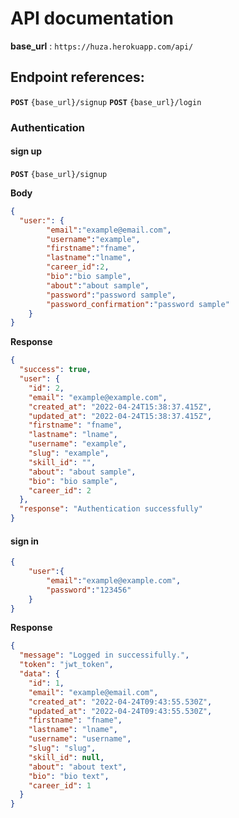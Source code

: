 
# <span class="text-center"> API documentation </span>

<strong>base_url</strong> : ```https://huza.herokuapp.com/api/```

## Endpoint references:
<strong>```POST```</strong> ```{base_url}/signup```
<strong>```POST```</strong> ```{base_url}/login```
### Authentication
#### sign up
<strong>```POST```</strong> ```{base_url}/signup```

<strong>Body</strong>
```json
{
  "user:": {
        "email":"example@email.com",
        "username":"example",
        "firstname":"fname",
        "lastname":"lname",
        "career_id":2,
        "bio":"bio sample",
        "about":"about sample",
        "password":"password sample",
        "password_confirmation":"password sample"
    }
}
```
<strong>Response</strong>
```json
{
  "success": true,
  "user": {
    "id": 2,
    "email": "example@example.com",
    "created_at": "2022-04-24T15:38:37.415Z",
    "updated_at": "2022-04-24T15:38:37.415Z",
    "firstname": "fname",
    "lastname": "lname",
    "username": "example",
    "slug": "example",
    "skill_id": "",
    "about": "about sample",
    "bio": "bio sample",
    "career_id": 2
  },
  "response": "Authentication successfully"
}
```
#### sign in 

```json
{
    "user":{
        "email":"example@example.com",
        "password":"123456"
    }
}
```
<strong>Response</strong>

```json
{
  "message": "Logged in successifully.",
  "token": "jwt_token",
  "data": {
    "id": 1,
    "email": "example@email.com",
    "created_at": "2022-04-24T09:43:55.530Z",
    "updated_at": "2022-04-24T09:43:55.530Z",
    "firstname": "fname",
    "lastname": "lname",
    "username": "username",
    "slug": "slug",
    "skill_id": null,
    "about": "about text",
    "bio": "bio text",
    "career_id": 1
  }
}